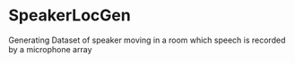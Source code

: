 # SpeakerLocGen
Generating Dataset of speaker moving in a room which speech is recorded by a microphone array
